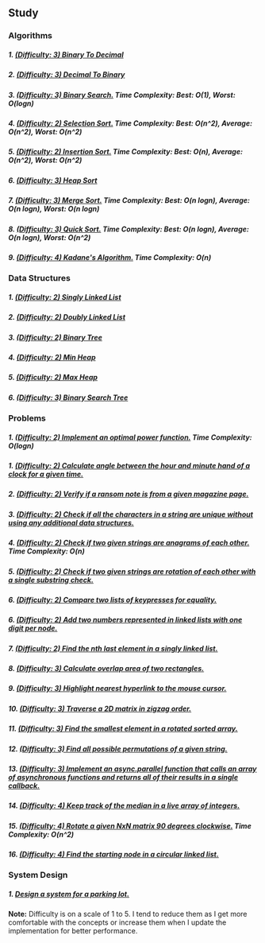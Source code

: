 ## Study

### Algorithms

##### 1. [(Difficulty: 3) Binary To Decimal](algorithms/binary_to_decimal.py)
##### 2. [(Difficulty: 3) Decimal To Binary](algorithms/decimal_to_binary.py)
##### 3. [(Difficulty: 3) Binary Search.](algorithms/binary_search.py) Time Complexity: Best: O(1), Worst: O(logn)
##### 4. [(Difficulty: 2) Selection Sort.](algorithms/selection_sort.py) Time Complexity: Best: O(n^2), Average: O(n^2), Worst: O(n^2)
##### 5. [(Difficulty: 2) Insertion Sort.](algorithms/insertion_sort.py) Time Complexity: Best: O(n), Average: O(n^2), Worst: O(n^2)
##### 6. [(Difficulty: 3) Heap Sort](algorithms/heapsort.py)
##### 7. [(Difficulty: 3) Merge Sort.](algorithms/mergesort.py) Time Complexity: Best: O(n logn), Average: O(n logn), Worst: O(n logn)
##### 8. [(Difficulty: 3) Quick Sort.](algorithms/quicksort.py) Time Complexity: Best: O(n logn), Average: O(n logn), Worst: O(n^2)
##### 9. [(Difficulty: 4) Kadane's Algorithm.](algorithms/kadanes_algorithm.py) Time Complexity: O(n)

### Data Structures

##### 1. [(Difficulty: 2) Singly Linked List](data_structures/singly_linked_list.py)
##### 2. [(Difficulty: 2) Doubly Linked List](data_structures/doubly_linked_list.py)
##### 3. [(Difficulty: 2) Binary Tree](data_structures/binary_tree.py)
##### 4. [(Difficulty: 2) Min Heap](data_structures/min_heap.py)
##### 5. [(Difficulty: 2) Max Heap](data_structures/max_heap.py)
##### 6. [(Difficulty: 3) Binary Search Tree](data_structures/binary_search_tree.py)

### Problems

##### 1. [(Difficulty: 2) Implement an optimal power function.](problems/power.py) Time Complexity: O(logn)
##### 1. [(Difficulty: 2) Calculate angle between the hour and minute hand of a clock for a given time.](problems/clock_angle.py)
##### 2. [(Difficulty: 2) Verify if a ransom note is from a given magazine page.](problems/ransom_note.py)
##### 3. [(Difficulty: 2) Check if all the characters in a string are unique without using any additional data structures.](problems/unique_characters_check.py)
##### 4. [(Difficulty: 2) Check if two given strings are anagrams of each other.](problems/strings_anagram.py) Time Complexity: O(n)
##### 5. [(Difficulty: 2) Check if two given strings are rotation of each other with a single substring check.](problems/is_rotation.py)
##### 6. [(Difficulty: 2) Compare two lists of keypresses for equality.](problems/compare_keypress_lists.py)
##### 6. [(Difficulty: 2) Add two numbers represented in linked lists with one digit per node.](problems/add_linked_list_numbers.py)
##### 7. [(Difficulty: 2) Find the nth last element in a singly linked list.](problems/nth_last_linked_list.py)
##### 8. [(Difficulty: 3) Calculate overlap area of two rectangles.](problems/rectangle_overlap_area.py)
##### 9. [(Difficulty: 3) Highlight nearest hyperlink to the mouse cursor.](problems/highlight_nearest_hyperlink)
##### 10. [(Difficulty: 3) Traverse a 2D matrix in zigzag order.](problems/2d_zigzag_scan.py)
##### 11. [(Difficulty: 3) Find the smallest element in a rotated sorted array.](problems/minimum_rotated_sorted.py)
##### 12. [(Difficulty: 3) Find all possible permutations of a given string.](problems/string_permutations.py)
##### 13. [(Difficulty: 3) Implement an async.parallel function that calls an array of asynchronous functions and returns all of their results in a single callback.](problems/async_parallel.py)
##### 14. [(Difficulty: 4) Keep track of the median in a live array of integers.](problems/track_median.py)
##### 15. [(Difficulty: 4) Rotate a given NxN matrix 90 degrees clockwise.](problems/rotate_matrix_90_degrees.py) Time Complexity: O(n^2)
##### 16. [(Difficulty: 4) Find the starting node in a circular linked list.](problems/starting_point_circular_linked_list.py)

### System Design

##### 1. [Design a system for a parking lot.](system_design/parking_lot.py)


**Note:** Difficulty is on a scale of 1 to 5. I tend to reduce them as I get more comfortable with the concepts or increase them when I update the implementation for better performance.
